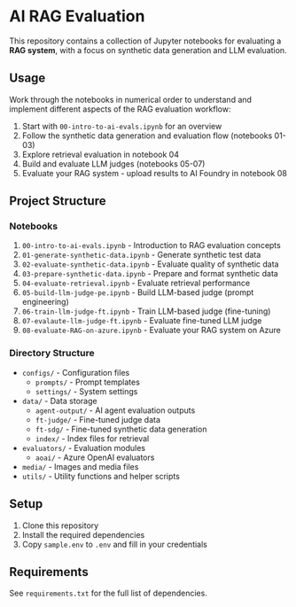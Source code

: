 # AI RAG Evaluation

This repository contains a collection of Jupyter notebooks for evaluating a **RAG system**, with a focus on synthetic data generation and LLM evaluation.

## Usage

Work through the notebooks in numerical order to understand and implement different aspects of the RAG evaluation workflow:

1. Start with `00-intro-to-ai-evals.ipynb` for an overview
2. Follow the synthetic data generation and evaluation flow (notebooks 01-03)
3. Explore retrieval evaluation in notebook 04
4. Build and evaluate LLM judges (notebooks 05-07)
5. Evaluate your RAG system - upload results to AI Foundry in notebook 08

## Project Structure

### Notebooks
1. `00-intro-to-ai-evals.ipynb` - Introduction to RAG evaluation concepts
2. `01-generate-synthetic-data.ipynb` - Generate synthetic test data
3. `02-evaluate-synthetic-data.ipynb` - Evaluate quality of synthetic data
4. `03-prepare-synthetic-data.ipynb` - Prepare and format synthetic data
5. `04-evaluate-retrieval.ipynb` - Evaluate retrieval performance
6. `05-build-llm-judge-pe.ipynb` - Build LLM-based judge (prompt engineering)
7. `06-train-llm-judge-ft.ipynb` - Train LLM-based judge (fine-tuning)
8. `07-evalaute-llm-judge-ft.ipynb` - Evaluate fine-tuned LLM judge
9. `08-evaluate-RAG-on-azure.ipynb` - Evaluate your RAG system on Azure

### Directory Structure
- `configs/` - Configuration files
  - `prompts/` - Prompt templates
  - `settings/` - System settings
- `data/` - Data storage
  - `agent-output/` - AI agent evaluation outputs
  - `ft-judge/` - Fine-tuned judge data
  - `ft-sdg/` - Fine-tuned synthetic data generation
  - `index/` - Index files for retrieval
- `evaluators/` - Evaluation modules
  - `aoai/` - Azure OpenAI evaluators
- `media/` - Images and media files
- `utils/` - Utility functions and helper scripts

## Setup

1. Clone this repository
2. Install the required dependencies
3. Copy `sample.env` to `.env` and fill in your credentials 

## Requirements

See `requirements.txt` for the full list of dependencies.
